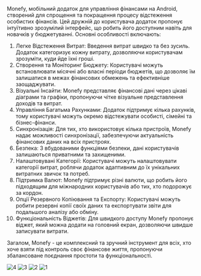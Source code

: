 Monefy, мобільний додаток для управління фінансами на Android, створений для спрощення та покращення процесу відстеження особистих фінансів. Цей дружній до користувача додаток пропонує інтуїтивно зрозумілий інтерфейс, що робить його доступним навіть для новачків у бюджетуванні. Основні особливості включають:
  1.	Легке Відстеження Витрат: Введення витрат швидко та без зусиль. Додаток категоризує кожну витрату, дозволяючи користувачам зрозуміти, куди йде їхні гроші.
  2.	Створення та Моніторинг Бюджету: Користувачі можуть встановлювати місячні або власні періоди бюджетів, що дозволяє їм залишатися в межах фінансових обмежень та ефективніше заощаджувати.
  3.	Візуальні Інсайти: Monefy представляє фінансові дані через цікаві діаграми та графіки, пропонуючи чітке візуальне представлення доходів та витрат.
  4.	Управління Багатьма Рахунками: Додаток підтримує кілька рахунків, тому користувачі можуть окремо відстежувати особисті, сімейні та бізнес-фінанси.
  5.	Синхронізація: Для тих, хто використовує кілька пристроїв, Monefy надає можливості синхронізації, забезпечуючи актуальність фінансових даних на всіх пристроях.
  6.	Безпека: З вбудованими функціями безпеки, дані користувачів залишаються приватними та захищеними.
  7.	Налаштовувані Категорії: Користувачі можуть налаштовувати категорії витрат, роблячи додаток адаптивним до їх унікальних витратних звичок та потреб.
  8.	Підтримка Валют: Monefy підтримує різні валюти, що робить його підходящим для міжнародних користувачів або тих, хто подорожує за кордон.
  9.	Опції Резервного Копіювання та Експорту: Користувачі можуть робити резервні копії своїх даних та експортувати звіти для подальшого аналізу або обміну.
  10.	Функціональність Віджетів: Для швидкого доступу Monefy пропонує віджет, який можна додати на головний екран, дозволяючи швидше записувати витрати.
	
Загалом, Monefy - це комплексний та зручний інструмент для всіх, хто хоче взяти під контроль своє фінансове життя, пропонуючи збалансоване поєднання простоти та функціональності.

![4](https://github.com/neuronsoftml/Monefy/assets/77026653/e73353c1-3496-4cbf-b6db-5d77463babb3)
![3](https://github.com/neuronsoftml/Monefy/assets/77026653/7093c48c-b5c5-4209-b7d6-a5ca8fc64c62)
![2](https://github.com/neuronsoftml/Monefy/assets/77026653/a219cbbb-299c-477e-9fb3-3495231596ea)
![1](https://github.com/neuronsoftml/Monefy/assets/77026653/773e7145-f9b7-4d38-9ad3-f29a1674bd45)
